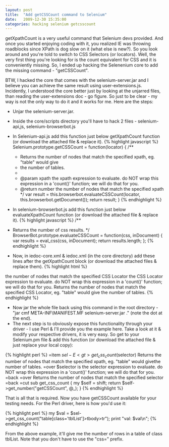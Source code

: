 ```yaml
---
layout: post
title:  "Add getCSSCount command to Selenium"
date:   2009-12-30 15:35:00
categories: hacking selenium getcsscount
---
```


getXpathCount is a very useful command that Selenium devs provided. And once you started enjoying coding with it, you realized IE was throwing roadblocks since XPath is dog slow on it (what else is new?). So you look around and you're told to switch to CSS Selectors (or locators). Well, the very first thing you're looking for is the count equivalent for CSS and it is conveniently missing. So, I ended up hacking the Selenenium core to add the missing command - "getCSSCount".

BTW, I hacked the core that comes with the selenium-server.jar and I believe you can achieve the same result using user-extensions.js. Incidently, I understood the core better just by looking at the unjarred files, than reading the user-extensions doc - go figure. So just to be clear - my way is not the only way to do it and it works for me. Here are the steps:
 
- Unjar the selenium-server.jar.
- Inside the core/scripts directory you'll have to hack 2 files - selenium-api,js, selenium-browserbot.js
- In Selenium-api.js add this function just below getXpathCount function (or download the attached file & replace it).
{% highlight javascript %} 
Selenium.prototype.getCSSCount = function(locator) {
    /**
    * Returns the number of nodes that match the specified xpath, eg. "table" would give
    * the number of tables.
    * 
    * @param xpath the xpath expression to evaluate. do NOT wrap this expression in a 'count()' function; we will do that for you.
    * @return number the number of nodes that match the specified xpath
    */
    var result = this.browserbot.evaluateCSSCount(locator, this.browserbot.getDocument());
    return result;
}
{% endhighlight %}

- In selenium-browserbot.js add this function just below evaluateXpathCount function (or download the attached file & replace it).
{% highlight javascript %}
/**
 * Returns the number of css results.
 */
BrowserBot.prototype.evaluateCSSCount = function(css, inDocument) {
    var results = eval_css(css, inDocument);
    return results.length;
};
{% endhighlight %}

- Now, in iedoc-core.xml & iedoc.xml (in the core directory) add these lines after the getXpathCount block (or download the attached files & replace them).
{% highlight html %}
<function name="getCSSCount">
<return type="number">the number of nodes that match the specified CSS Locator</return>
<param name="xpath">the CSS Locator expression to evaluate. do NOT wrap this expression in a 'count()' function; we will do that for you.</param>
<comment>Returns the number of nodes that match the specified CSS Locator, eg. "table" would give
the number of tables.</comment>
</function>
{% endhighlight %}
 
- Now jar the whole file back using this command in the root directory - "jar cmf META-INF\MANIFEST.MF selenium-server.jar ." (note the dot at the end).
- The next step is to obviously expose this functionality through your driver - I use Perl & I'll provide you the example here. Take a look at it & modify your respective drivers, it is very easy. So get to your Selenium.pm file & add this function (or download the attached file & just replace your local copy):

{% highlight perl %}
=item $sel-E<gt>get_css_count($selector)
Returns the number of nodes that match the specified xpath, eg. "table" would givethe number of tables.
=over
$selector is the selector expression to evaluate. do NOT wrap this expression in a 'count()' function; we will do that for you.
=back
=over
Returns the number of nodes that match the specified selector
=back
=cut
sub get_css_count {
    my $self = shift;
    return $self->get_number("getCSSCount", @_);
}
{% endhighlight %} 
 
That is all that is required. Now you have getCSSCount available for your testing needs. For the Perl driver, here is how you'd use it:

{% highlight perl %}
my $val = $sel->get_css_count("table[class='tblList']>tbody>tr");
print "val: $val\n";
{% endhighlight %} 

From the above example, it'll give me the number of rows in a table of class tblList. Note that you don't have to use the "css=" prefix.
